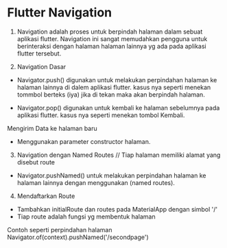# Flutter Navigation

1. Navigation adalah proses untuk berpindah halaman dalam sebuat aplikasi flutter. Navigation ini sangat memudahkan pengguna untuk berinteraksi dengan halaman halaman lainnya yg ada pada aplikasi flutter tersebut.

2. Navigation Dasar

- Navigator.push() digunakan untuk melakukan perpindahan halaman ke halaman lainnya di dalem aplikasi flutter. kasus nya seperti menekan tommbol berteks (iya) jika di tekan maka akan berpindah halaman.

- Navigator.pop() digunakan untuk kembali ke halaman sebelumnya pada aplikasi flutter.
kasus nya seperti menekan tombol Kembali.

Mengirim Data ke halaman baru 
- Menggunakan parameter constructor halaman.

3. Navigation dengan Named Routes // Tiap halaman memiliki alamat yang disebut route

- Navigator.pushNamed() untuk melakukan perpindahan halaman ke halaman lainnya dengan menggunakan (named routes).

4. Mendaftarkan Route 
- Tambahkan initialRoute dan routes pada MaterialApp dengan simbol '/'
- Tiap route adalah fungsi yg membentuk halaman

Contoh seperti perpindahan halaman Navigator.of(context).pushNamed('/secondpage')